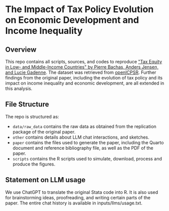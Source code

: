# The Impact of Tax Policy Evolution on Economic Development and Income Inequality

## Overview

This repo contains all scripts, sources, and codes to reproduce ["Tax Equity in Low- and Middle-Income Countries" by Pierre Bachas, Anders Jensen, and Lucie Gadenne](https://www.aeaweb.org/articles?id=10.1257/jep.38.1.55&ArticleSearch%5Bwithin%5D%5Barticletitle%5D=1&ArticleSearch%5Bwithin%5D%5Barticleabstract%5D=1&ArticleSearch%5Bwithin%5D%5Bauthorlast%5D=1&ArticleSearch%5Bq%5D=&JelClass%5Bvalue%5D=0&journal=3&from=j). The dataset was retrieved from [openICPSR](https://www.openicpsr.org/openicpsr/project/194851/version/V1/view). Further findings from the original paper, including the evolution of tax policy and its impact on income inequality and economic development, are all extended in this analysis. 


## File Structure

The repo is structured as:

-   `data/raw_data` contains the raw data as obtained from the replication package of the original paper.
-   `other` contains details about LLM chat interactions, and sketches.
-   `paper` contains the files used to generate the paper, including the Quarto document and reference bibliography file, as well as the PDF of the paper. 
-   `scripts` contains the R scripts used to simulate, download, process and produce the figures.


## Statement on LLM usage

We use ChatGPT to translate the original Stata code into R. It is also used for brainstorming ideas, proofreading, and writing certain parts of the paper. The entire chat history is available in inputs/llms/usage.txt.
